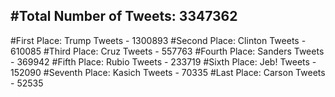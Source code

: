 #Total Number of Tweets: 3347362 
---
#First Place: Trump Tweets - 1300893
#Second Place: Clinton Tweets - 610085
#Third Place: Cruz Tweets - 557763
#Fourth Place: Sanders Tweets - 369942
#Fifth Place: Rubio Tweets - 233719
#Sixth Place: Jeb! Tweets - 152090
#Seventh Place: Kasich Tweets - 70335
#Last Place: Carson Tweets - 52535
